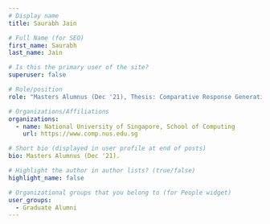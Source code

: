 ```yaml
---
# Display name
title: Saurabh Jain

# Full Name (for SEO) 
first_name: Saurabh
last_name: Jain

# Is this the primary user of the site?
superuser: false

# Role/position
role: "Masters Alumnus (Dec '21), Thesis: Comparative Response Generation"

# Organizations/Affiliations
organizations:
  - name: National University of Singapore, School of Computing
    url: https://www.comp.nus.edu.sg

# Short bio (displayed in user profile at end of posts)
bio: Masters Alumnus (Dec '21). 

# Highlight the author in author lists? (true/false)
highlight_name: false

# Organizational groups that you belong to (for People widget)
user_groups:
  - Graduate Alumni
---
```

